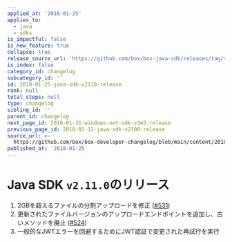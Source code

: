 ```yaml
---
applied_at: '2018-01-25'
applies_to:
  - java
  - sdks
is_impactful: false
is_new_feature: true
collapse: true
release_source_url: 'https://github.com/box/box-java-sdk/releases/tag/v2.11.0'
is_index: false
category_id: changelog
subcategory_id: ''
id: 2018-01-25-java-sdk-v2110-release
rank: null
total_steps: null
type: changelog
sibling_id: ''
parent_id: changelog
next_page_id: 2018-01-31-windows-net-sdk-v342-release
previous_page_id: 2018-01-12-java-sdk-v2100-release
source_url: >-
  https://github.com/box/box-developer-changelog/blob/main/content/2018/01-25-java-sdk-v2110-release.md
published_at: '2018-01-25'
---
```

# Java SDK `v2.11.0`のリリース

1. 2GBを超えるファイルの分割アップロードを修正 ([#531](https://github.com/box/box-java-sdk/pull/531))
2. 更新されたファイルバージョンのアップロードエンドポイントを追加し、古いメソッドを廃止 ([#524](https://github.com/box/box-java-sdk/pull/524))
3. 一般的なJWTエラーを回避するためにJWT認証で変更された再試行を実行
